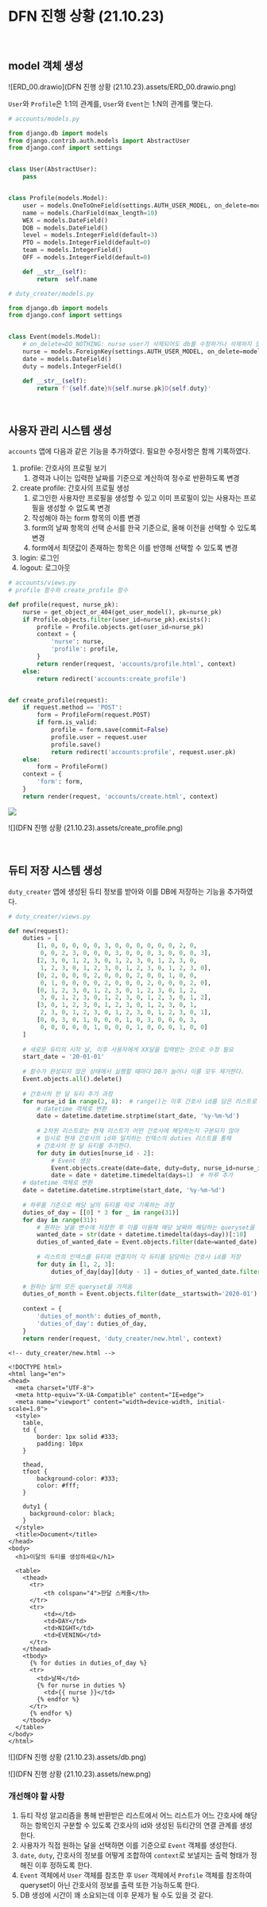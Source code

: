 # DFN 진행 상황 (21.10.23)

<br>

## model 객체 생성

![ERD_00.drawio](DFN 진행 상황 (21.10.23).assets/ERD_00.drawio.png)

`User`와 `Profile`은 1:1의 관계를, `User`와 `Event`는 1:N의 관계를 맺는다.

```python
# accounts/models.py

from django.db import models
from django.contrib.auth.models import AbstractUser
from django.conf import settings


class User(AbstractUser):
    pass


class Profile(models.Model):
    user = models.OneToOneField(settings.AUTH_USER_MODEL, on_delete=models.CASCADE)
    name = models.CharField(max_length=10)
    WEX = models.DateField()
    DOB = models.DateField()
    level = models.IntegerField(default=3)
    PTO = models.IntegerField(default=0)
    team = models.IntegerField()
    OFF = models.IntegerField(default=0)

    def __str__(self):
        return  self.name
```

```python
# duty_creater/models.py

from django.db import models
from django.conf import settings


class Event(models.Model):
    # on_delete=DO_NOTHING: nurse user가 삭제되어도 db를 수정하거나 삭제하지 않는 것으로 추정
    nurse = models.ForeignKey(settings.AUTH_USER_MODEL, on_delete=models.DO_NOTHING)
    date = models.DateField()
    duty = models.IntegerField()

    def __str__(self):
        return f'{self.date}N{self.nurse.pk}D{self.duty}'
```

<br>

## 사용자 관리 시스템 생성

`accounts` 앱에 다음과 같은 기능을 추가하였다. 필요한 수정사항은 함께 기록하였다.

1. profile: 간호사의 프로필 보기
   1. 경력과 나이는 입력한 날짜를 기준으로 계산하여 정수로 반환하도록 변경
2. create profile: 간호사의 프로필 생성
   1. 로그인한 사용자만 프로필을 생성할 수 있고 이미 프로필이 있는 사용자는 프로필을 생성할 수 없도록 변경
   2. 작성해야 하는 form 항목의 이름 변경
   3. form의 날짜 항목의 선택 순서를 한국 기준으로, 올해 이전을 선택할 수 있도록 변경
   4. form에서 최댓값이 존재하는 항목은 이를 반영해 선택할 수 있도록 변경
3. login: 로그인
4. logout: 로그아웃

```python
# accounts/views.py
# profile 함수와 create_profile 함수

def profile(request, nurse_pk):
    nurse = get_object_or_404(get_user_model(), pk=nurse_pk)
    if Profile.objects.filter(user_id=nurse_pk).exists():
        profile = Profile.objects.get(user_id=nurse_pk)
        context = {
            'nurse': nurse,
            'profile': profile,
        }
        return render(request, 'accounts/profile.html', context)
    else:
        return redirect('accounts:create_profile')


def create_profile(request):
    if request.method == 'POST':
        form = ProfileForm(request.POST)
        if form.is_valid:
            profile = form.save(commit=False)
            profile.user = request.user
            profile.save()
            return redirect('accounts:profile', request.user.pk)
    else:
        form = ProfileForm()
    context = {
        'form': form,
    }
    return render(request, 'accounts/create.html', context)
```

<img src="DFN 진행 상황 (21.10.23).assets/profile.png">

![](DFN 진행 상황 (21.10.23).assets/create_profile.png)

<br>

## 듀티 저장 시스템 생성

`duty_creater` 앱에 생성된 듀티 정보를 받아와 이를 DB에 저장하는 기능을 추가하였다.

```python
# duty_creater/views.py

def new(request):
    duties = [
        [1, 0, 0, 0, 0, 0, 3, 0, 0, 0, 0, 0, 0, 2, 0, 
         0, 0, 2, 3, 0, 0, 0, 3, 0, 0, 0, 3, 0, 0, 0, 3], 
        [2, 3, 0, 1, 2, 3, 0, 1, 2, 3, 0, 1, 2, 3, 0, 
         1, 2, 3, 0, 1, 2, 3, 0, 1, 2, 3, 0, 1, 2, 3, 0], 
        [0, 2, 0, 0, 0, 2, 0, 0, 0, 2, 0, 0, 1, 0, 0, 
         0, 1, 0, 0, 0, 0, 2, 0, 0, 0, 2, 0, 0, 0, 2, 0], 
        [0, 1, 2, 3, 0, 1, 2, 3, 0, 1, 2, 3, 0, 1, 2, 
         3, 0, 1, 2, 3, 0, 1, 2, 3, 0, 1, 2, 3, 0, 1, 2], 
        [3, 0, 1, 2, 3, 0, 1, 2, 3, 0, 1, 2, 3, 0, 1, 
         2, 3, 0, 1, 2, 3, 0, 1, 2, 3, 0, 1, 2, 3, 0, 1], 
        [0, 0, 3, 0, 1, 0, 0, 0, 1, 0, 3, 0, 0, 0, 3, 
         0, 0, 0, 0, 0, 1, 0, 0, 0, 1, 0, 0, 0, 1, 0, 0]
    ]
    
    # 새로운 듀티의 시작 날, 이후 사용자에게 XX달을 입력받는 것으로 수정 필요
    start_date = '20-01-01'  
	
    # 함수가 완성되지 않은 상태에서 실행할 때마다 DB가 늘어나 이를 모두 제거한다.
    Event.objects.all().delete()  
	
    # 간호사의 한 달 듀티 추가 과정
    for nurse_id in range(2, 8):  # range()는 이후 간호사 id를 담은 리스트로 변경 필요
        # datetime 객체로 변환
        date = datetime.datetime.strptime(start_date, '%y-%m-%d')  
        
        # 2차원 리스트로는 현재 리스트가 어떤 간호사에 해당하는지 구분되지 않아
        # 임시로 현재 간호사의 id와 일치하는 인덱스의 duties 리스트를 통해 
        # 간호사의 한 달 듀티를 추가한다.
        for duty in duties[nurse_id - 2]:  
            # Event 생성
            Event.objects.create(date=date, duty=duty, nurse_id=nurse_id)  
            date = date + datetime.timedelta(days=1)  # 하루 추가
	# datetime 객체로 변환
    date = datetime.datetime.strptime(start_date, '%y-%m-%d')  
    
    # 하루를 기준으로 해당 날의 듀티를 따로 기록하는 과정
    duties_of_day = [[0] * 3 for _ in range(31)]
    for day in range(31):
        # 원하는 날을 변수에 저장한 후 이를 이용해 해당 날짜와 해당하는 queryset을 가져옴
        wanted_date = str(date + datetime.timedelta(days=day))[:10]
        duties_of_wanted_date = Event.objects.filter(date=wanted_date).all()
        
        # 리스트의 인덱스를 듀티와 연결지어 각 듀티를 담당하는 간호사 id를 저장
        for duty in [1, 2, 3]:
            duties_of_day[day][duty - 1] = duties_of_wanted_date.filter(duty=duty).values('nurse_id')
        
    # 원하는 달의 모든 queryset을 가져옴
    duties_of_month = Event.objects.filter(date__startswith='2020-01').all()
    
    context = {
        'duties_of_month': duties_of_month,
        'duties_of_day': duties_of_day,
    }
    return render(request, 'duty_creater/new.html', context)
```

```django
<!-- duty_creater/new.html -->

<!DOCTYPE html>
<html lang="en">
<head>
  <meta charset="UTF-8">
  <meta http-equiv="X-UA-Compatible" content="IE=edge">
  <meta name="viewport" content="width=device-width, initial-scale=1.0">
  <style>
    table,
    td {
        border: 1px solid #333;
        padding: 10px
    }

    thead,
    tfoot {
        background-color: #333;
        color: #fff;
    }

    duty1 {
      background-color: black;
    }
  </style>
  <title>Document</title>
</head>
<body>
  <h1>이달의 듀티를 생성하세요</h1>
  
  <table>
    <thead>
      <tr>
          <th colspan="4">한달 스케쥴</th>
      </tr>
      <tr>
          <td></td>
          <td>DAY</td>
          <td>NIGHT</td>
          <td>EVENING</td>
      </tr>
    </thead>
    <tbody>
      {% for duties in duties_of_day %}
      <tr>
        <td>날짜</td>
        {% for nurse in duties %}
          <td>{{ nurse }}</td>
        {% endfor %}
      </tr>
      {% endfor %}
    </tbody>
  </table>
</body>
</html>
```

![](DFN 진행 상황 (21.10.23).assets/db.png)

![](DFN 진행 상황 (21.10.23).assets/new.png)

### 개선해야 할 사항

1. 듀티 작성 알고리즘을 통해 반환받은 리스트에서 어느 리스트가 어느 간호사에 해당하는 항목인지 구분할 수 있도록 간호사의 id와 생성된 듀티간의 연결 관계를 생성한다.
2. 사용자가 직접 원하는 달을 선택하면 이를 기준으로 `Event` 객체를 생성한다.
3. `date`, `duty`, 간호사의 정보를 어떻게 조합하여 `context`로 보낼지는 출력 형태가 정해진 이후 정하도록 한다.
4. `Event` 객체에서 `User` 객체를 참조한 후 `User` 객체에서 `Profile` 객체를 참조하여 queryset이 아닌 간호사의 정보를 출력 또한 가능하도록 한다.
5. DB 생성에 시간이 꽤 소요되는데 이후 문제가 될 수도 있을 것 같다.